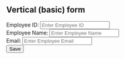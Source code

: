 <!DOCTYPE html>
<!--
To change this license header, choose License Headers in Project Properties.
To change this template file, choose Tools | Templates
and open the template in the editor.
-->
<html lang="en">
<head>
    <title>Bootstrap Example</title>
    <meta charset="utf-8">
    <meta name="viewport" content="width=device-width, initial-scale=1">
    <link rel="stylesheet"href="https://maxcdn.bootstrapcdn.com/bootstrap/3.4.1/css/bootstrap.min.css">
    <script src="https://ajax.googleapis.com/ajax/libs/jquery/3.5.1/jquery.min.js"></script>
    <script src="https://maxcdn.bootstrapcdn.com/bootstrap/3.4.1/js/bootstrap.min.js"></script>
    <script src="https://login2explore.com/jpdb/resources/js/0.0.3/jpdb-commons.js"></script>
</head>
<body>
    <div class="container">
    <h2>Vertical (basic) form</h2>
    <form id="empForm" method="post">
    <div class="form-group">
    <span><label for="empId">Employee ID:</label> <label id="empIdMsg">
    </label></span>
    <input type="text" class="form-control" name="empId" id="empId"placeholder="Enter Employee ID" required>
    </div>
        <div class="form-group">
        <label for="empName">Employee Name:</label>
        <input type="text" class="form-control" id="empName"placeholder="Enter Employee Name" name="empName">
        </div>
        <div class="form-group">
        <label for="empEmail">Email:</label>
        <input type="email" class="form-control" id="empEmail"placeholder="Enter Employee Email" name="empEmail">
        </div>
        <input type="button" class="btn btn-primary" id="empSave" value="Save"onclick="saveEmployee();">
        </form>
        </div>
        <script>
        $("#empId").focus();
        function validateAndGetFormData() {
        var empIdVar = $("#empId").val();
        if (empIdVar === "") {
        alert("Employee ID Required Value");
        $("#empId").focus();
        return "";
    }
        var empNameVar = $("#empName").val();
        if (empNameVar === "") {
        alert("Employee Name is Required Value");
        $("#empName").focus();
        return "";
        }
        var empEmailVar = $("#empEmail").val();
        if (empEmailVar === "") {
        alert("Employee Email is Required Value");
        $("#empEmail").focus();
        return "";
        }
        var jsonStrObj = {
        empId: empIdVar,
        empName: empNameVar,
        empEmail: empEmailVar,
    };
        return JSON.stringify(jsonStrObj);
    }
        function resetForm() {
        $("#empId").val("")
        $("#empName").val("");
        $("#empEmail").val("");
        $("#empId").focus();
    }
        function saveEmployee() {
        var jsonStr = validateAndGetFormData();
        if (jsonStr === "") {
        return;
    }
    var putReqStr = createPUTRequest("90939360|-31949287581879005|90941194",jsonStr, "SAMPLE", "EMP-REL");
    alert(putReqStr);
    jQuery.ajaxSetup({async: false});
    var resultObj = executeCommandAtGivenBaseUrl(putReqStr,"http://api.login2explore.com:5577", "/api/iml");
    alert(JSON.stringify(resultObj));
    jQuery.ajaxSetup({async: true});
    resetForm();
    }
</script>
</body>
</html>
